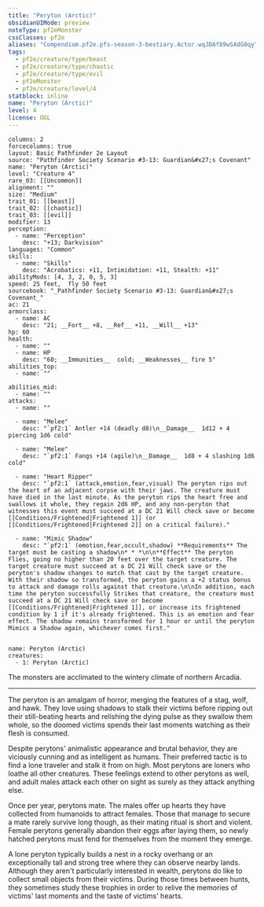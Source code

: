 ```yaml
---
title: "Peryton (Arctic)"
obsidianUIMode: preview
noteType: pf2eMonster
cssClasses: pf2e
aliases: "Compendium.pf2e.pfs-season-3-bestiary.Actor.wqJDAf89wSAdG0qy" 
tags:
  - pf2e/creature/type/beast
  - pf2e/creature/type/chaotic
  - pf2e/creature/type/evil
  - pf2eMonster
  - pf2e/creature/level/4
statblock: inline
name: "Peryton (Arctic)"
level: 4
license: OGL
---
```


```statblock
columns: 2
forcecolumns: true
layout: Basic Pathfinder 2e Layout
source: "Pathfinder Society Scenario #3-13: Guardian&#x27;s Covenant"
name: "Peryton (Arctic)"
level: "Creature 4"
rare_03: [[Uncommon]]
alignment: ""
size: "Medium"
trait_01: [[beast]]
trait_02: [[chaotic]]
trait_03: [[evil]]
modifier: 13
perception:
  - name: "Perception"
    desc: "+13; Darkvision"
languages: "Common"
skills:
  - name: "Skills"
    desc: "Acrobatics: +11, Intimidation: +11, Stealth: +11"
abilityMods: [4, 3, 2, 0, 5, 3]
speed: 25 feet,  fly 50 feet
sourcebook: "_Pathfinder Society Scenario #3-13: Guardian&#x27;s Covenant_"
ac: 21
armorclass:
  - name: AC
    desc: "21; __Fort__ +8, __Ref__ +11, __Will__ +13"
hp: 60
health:
  - name: ""
  - name: HP
    desc: "60; __Immunities__  cold; __Weaknesses__ fire 5"
abilities_top:
  - name: ""

abilities_mid:
  - name: ""
attacks:
  - name: ""

  - name: "Melee"
    desc: "`pf2:1` Antler +14 (deadly d8)\n__Damage__  1d12 + 4 piercing 1d6 cold"

  - name: "Melee"
    desc: "`pf2:1` Fangs +14 (agile)\n__Damage__  1d8 + 4 slashing 1d6 cold"

  - name: "Heart Ripper"
    desc: "`pf2:1` (attack,emotion,fear,visual) The peryton rips out the heart of an adjacent corpse with their jaws. The creature must have died in the last minute. As the peryton rips the heart free and swallows it whole, they regain 2d6 HP, and any non-peryton that witnesses this event must succeed at a DC 21 Will check save or become [[Conditions/Frightened|Frightened 1]] (or [[Conditions/Frightened|Frightened 2]] on a critical failure)."

  - name: "Mimic Shadow"
    desc: "`pf2:1` (emotion,fear,occult,shadow) **Requirements** The target must be casting a shadow\n* * *\n\n**Effect** The peryton Flies, going no higher than 20 feet over the target creature. The target creature must succeed at a DC 21 Will check save or the peryton's shadow changes to match that cast by the target creature. With their shadow so transformed, the peryton gains a +2 status bonus to attack and damage rolls against that creature.\n\nIn addition, each time the peryton successfully Strikes that creature, the creature must succeed at a DC 21 Will check save or become [[Conditions/Frightened|Frightened 1]], or increase its frightened condition by 1 if it's already frightened. This is an emotion and fear effect. The shadow remains transformed for 1 hour or until the peryton Mimics a Shadow again, whichever comes first."
 
```

```encounter-table
name: Peryton (Arctic)
creatures:
  - 1: Peryton (Arctic)
```



The monsters are acclimated to the wintery climate of northern Arcadia.

* * *

The peryton is an amalgam of horror, merging the features of a stag, wolf, and hawk. They love using shadows to stalk their victims before ripping out their still-beating hearts and relishing the dying pulse as they swallow them whole, so the doomed victims spends their last moments watching as their flesh is consumed.

Despite perytons' animalistic appearance and brutal behavior, they are viciously cunning and as intelligent as humans. Their preferred tactic is to find a lone traveler and stalk it from on high. Most perytons are loners who loathe all other creatures. These feelings extend to other perytons as well, and adult males attack each other on sight as surely as they attack anything else.

Once per year, perytons mate. The males offer up hearts they have collected from humanoids to attract females. Those that manage to secure a mate rarely survive long though, as their mating ritual is short and violent. Female perytons generally abandon their eggs after laying them, so newly hatched perytons must fend for themselves from the moment they emerge.

A lone peryton typically builds a nest in a rocky overhang or an exceptionally tall and strong tree where they can observe nearby lands. Although they aren't particularly interested in wealth, perytons do like to collect small objects from their victims. During those times between hunts, they sometimes study these trophies in order to relive the memories of victims' last moments and the taste of victims' hearts.
